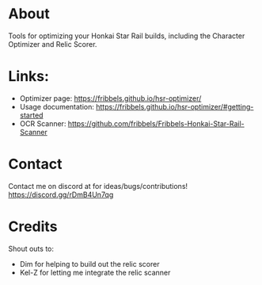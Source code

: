 # About

Tools for optimizing your Honkai Star Rail builds, including the Character Optimizer and Relic Scorer.

# Links: 

* Optimizer page: https://fribbels.github.io/hsr-optimizer/
* Usage documentation: https://fribbels.github.io/hsr-optimizer/#getting-started
* OCR Scanner: https://github.com/fribbels/Fribbels-Honkai-Star-Rail-Scanner

# Contact

Contact me on discord at for ideas/bugs/contributions! https://discord.gg/rDmB4Un7qg

# Credits

Shout outs to:
* Dim for helping to build out the relic scorer
* Kel-Z for letting me integrate the relic scanner